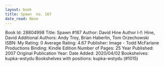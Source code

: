 ```yaml
---
layout: book
title: Spawn  no. 167
date_read: None
---
```


Book Id: 28804998
Title: Spawn #167
Author: David Hine
Author l-f: Hine, David
Additional Authors: Andy Troy, Brian Haberlin, Tom Orzechowski
ISBN: 
My Rating: 0
Average Rating: 4.67
Publisher: Image - Todd McFarlane Productions
Binding: Kindle Edition
Number of Pages: 25
Year Published: 2007
Original Publication Year: 
Date Added: 2020/04/02
Bookshelves: kupka-wstydu
Bookshelves with positions: kupka-wstydu (#1015)

